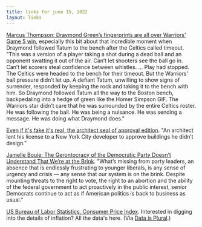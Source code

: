 ```yaml
---
title: links for june 15, 2022
layout: links
---
```


[Marcus Thompson: Draymond Green’s fingerprints are all over Warriors’ Game 5 win](https://theathletic.com/3364392/2022/06/14/draymond-green-warriors-nba-finals-game-5/), especially this bit about that incredible moment when Draymond followed Tatum to the bench after the Celtics called timeout. "This was a version of a player taking a shot during a dead ball and an opponent swatting it out of the air. Can’t let shooters see the ball go in. Can’t let scorers steal confidence between whistles. ... Play had stopped. The Celtics were headed to the bench for their timeout. But the Warriors’ ball pressure didn’t let up. A defiant Tatum, unwilling to show signs of surrender, responded by keeping the rock and taking it to the bench with him. So Draymond followed Tatum all the way to the Boston bench, backpedaling into a hedge of green like the Homer Simpson GIF. The Warriors star didn’t care that he was surrounded by the entire Celtics roster. He was following the ball. He was being a nuisance. He was sending a message. He was doing what Draymond does."

[Even if it's fake it's real, the architect seal of approval edition](https://www.nytimes.com/2022/06/13/nyregion/architect-license-high-rise-manhattan.html). "An architect lent his license to a New York City developer to approve buildings he didn’t design."

[Jamelle Bouie: The Gerontocracy of the Democratic Party Doesn’t Understand That We’re at the Brink](https://www.nytimes.com/2022/06/14/opinion/beware-the-ruinous-optimism-of-democratic-leaders.html). "What’s missing from party leaders, an absence that is endlessly frustrating to younger liberals, is any sense of urgency and crisis — any sense that our system is on the brink. Despite mounting threats to the right to vote, the right to an abortion and the ability of the federal government to act proactively in the public interest, senior Democrats continue to act as if American politics is back to business as usual."

[US Bureau of Labor Statistics, Consumer Price Index](https://www.bls.gov/cpi/data.htm). Interested in digging into the details of inflation? All the data's here. (Via [Data is Plural](https://www.data-is-plural.com/archive/2022-06-15-edition/).)
